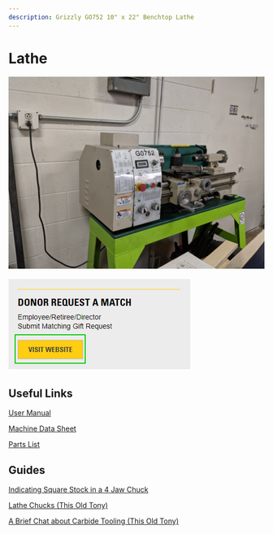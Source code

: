 ```yaml
---
description: Grizzly GO752 10" x 22" Benchtop Lathe
---
```


# Lathe

![](../.gitbook/assets/img_20190827_192043.jpg)

![](../.gitbook/assets/image%20%2878%29.png)

## Useful Links

[User Manual ](https://drive.google.com/a/rivercitylabs.space/file/d/1NW3wUazLC2XaAQLUS4HTpMSV0BHnNHsF/view?usp=sharing)

[Machine Data Sheet](https://drive.google.com/open?id=1pwmuwi-BoVfaca1pkJiMJaC-k12RQ_lX) 

[Parts List](https://drive.google.com/open?id=1gSkSVf52DhdgFJRLMGQ4Qx1_fKQSGOi0)

## Guides

[Indicating Square Stock in a 4 Jaw Chuck](https://www.youtube.com/watch?v=aA0suYN72SE)

[Lathe Chucks \(This Old Tony\)](https://www.youtube.com/watch?v=K67bZQSETiE)

[A Brief Chat about Carbide Tooling \(This Old Tony\)](https://www.youtube.com/watch?v=rsFFWYo8ugw)



